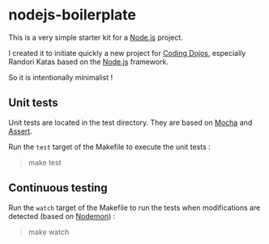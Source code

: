 nodejs-boilerplate
==================

This is a very simple starter kit for a [Node.js](http://nodejs.org/) project.

I created it to initiate quickly a new project for [Coding Dojos](http://codingdojo.org/cgi-bin/wiki.pl?WhatIsCodingDojo), especially Randori Katas based on the [Node.js](http://nodejs.org/) framework.

So it is intentionally minimalist !

Unit tests
----------

Unit tests are located in the test directory. They are based on [Mocha](http://visionmedia.github.io/mocha/) and [Assert](http://nodejs.org/api/assert.html).

Run the `test` target of the Makefile to execute the unit tests : 

> make test

Continuous testing
------------------

Run the `watch` target of the Makefile to run the tests when modifications are detected (based on [Nodemon](https://github.com/remy/nodemon)) : 

> make watch

